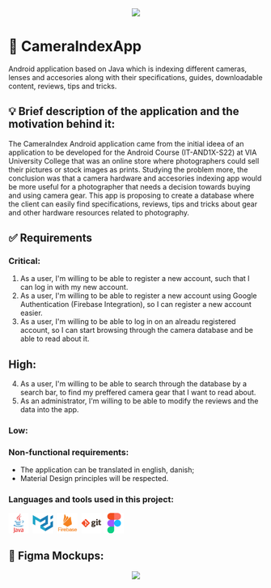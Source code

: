 <div id="header" align="center">
  <img src="https://media0.giphy.com/media/UQJlZ2OcaCA2RLfGiZ/giphy.gif?cid=ecf05e47x9yio5u6tkgd66755aaiuha9apcrmso5zevescau&rid=giphy.gif&ct=s" width="100"/>
</div>

# 📸  CameraIndexApp 
Android application based on Java which is indexing different cameras, lenses and accesories along with 
their specifications, guides, downloadable content, reviews, tips and tricks.

## 💡  Brief description of the application and the motivation behind it:

The CameraIndex Android application came from the initial ideea of an application to be developed for the Android Course (IT-AND1X-S22) at VIA University College that was an online store where photographers could sell their pictures or stock images as prints. 
Studying the problem more, the conclusion was that a camera hardware and accesories indexing app would be more useful for a photographer that needs a decision towards buying and using camera gear. This app is proposing to create a database where the client can easily find specifications, reviews, tips and tricks about gear and other hardware resources related to photography.

## ✅  Requirements 

### Critical:
1. As a user, I'm willing to be able to register a new account, such that I can log in with my new account.
2. As a user, I'm willing to be able to register a new account using Google Authentication (Firebase Integration), so I can register a new account easier.
3. As a user, I'm willing to be able to log in on an alreadu registered account, so I can start browsing through the camera database and be able to read about it.


## High:
4. As a user, I'm willing to be able to search through the database by a search bar, to find my preffered camera gear that I want to read about.
5. As an administrator, I'm willing to be able to modify the reviews and the data into the app.


### Low: 

### Non-functional requirements:
 - The application can be translated in english, danish;
 - Material Design principles will be respected.

### Languages and tools used in this project:
<div>
  <img src="https://github.com/devicons/devicon/blob/master/icons/java/java-original-wordmark.svg" title="Java" alt="Java" width="40" height="40"/>&nbsp;
  <img src="https://github.com/devicons/devicon/blob/master/icons/materialui/materialui-original.svg" title="Material UI" alt="Material UI" width="40" height="40"/>&nbsp;
  <img src="https://github.com/devicons/devicon/blob/master/icons/firebase/firebase-plain-wordmark.svg" title="Firebase" alt="Firebase" width="40" height="40"/>&nbsp;
  <img src="https://github.com/devicons/devicon/blob/master/icons/git/git-original-wordmark.svg" title="Git" **alt="Git" width="40" height="40"/>
<img src="https://github.com/devicons/devicon/blob/master/icons/figma/figma-original.svg" title="Figma" alt="Figma" width="40" height="40"/>&nbsp;
  </div>


## 📱  Figma Mockups: 
<div id="header" align="center">
  <img src="https://i.imgur.com/KpF2OEr.png" height="280" />
</div>
